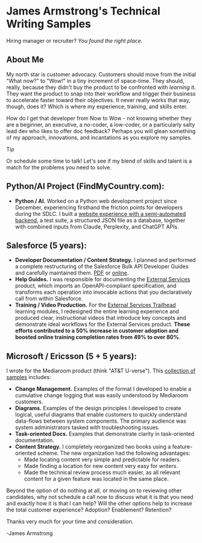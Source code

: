 # James Armstrong's Technical Writing Samples
Hiring manager or recruiter? _You found the right place._

## About Me
My north star is customer advocacy. Customers should move from the initial "What now?" to "Wow!" in a tiny increment of space-time. They should, really, because they didn't buy the product to be confronted with _learning_ it. They want the product to snap into their workflow and trigger their business to accelerate faster toward their objectives. It never really works that way, though, does it? Which is where my experience, training, and skills enter.

How do I get that developer from Now to Wow - not knowing whether they are a beginner, an executive, a no-coder, a low-coder, or a particularly salty lead dev who likes to offer doc feedback? Perhaps you will glean something of my approach, innovations, and incantations as you explore my samples.

> [!TIP]
> Or schedule some time to talk! Let's see if my blend of skills and talent is a match for the problems you need to solve.


## Python/AI Project (FindMyCountry.com):
- **Python / AI.** Worked on a Python web development project since December, experiencing firsthand the friction points for developers during the SDLC. I built a [website experience with a semi-automated backend](https://www.findmycountry.com), a test suite, a structured JSON file as a database, together with combined inputs from Claude, Perplexity, and ChatGPT APIs. 

## Salesforce (5 years):
- **Developer Documentation / Content Strategy.** I planned and performed a complete restructuring of the Salesforce Bulk API Developer Guides and carefully maintained them. [PDF](James_Armstrong_Salesforce_Samples_of_Developer_Documentation.pdf) or [online](https://developer.salesforce.com/docs/atlas.en-us.252.0.api_asynch.meta/api_asynch/asynch_api_intro.htm).
- **Help Guides.** I was responsible for documenting the [External Services](https://help.salesforce.com/s/articleView?id=platform.external_services.htm&type=5) product, which imports an OpenAPI-compliant specification, and transforms each operation into invocable actions that you declaratively call from within Salesforce. 
- **Training / Video Production.** For the [External Services Trailhead](https://trailhead.salesforce.com/content/learn/trails/access-business-processes-with-external-services) learning modules, I redesigned the entire learning experience and produced clear, instructional videos that introduce key concepts and demonstrate ideal workflows for the External Services product. **These efforts contributed to a 50% increase in customer adoption and boosted online training completion rates from 49% to over 80%**.

## Microsoft / Ericsson (5 + 5 years):
I wrote for the Mediaroom product (think "AT&T U-verse"). This [collection of samples](James_Armstrong_Microsoft_Samples.pdf) includes:
- **Change Management.** Examples of the format I developed to enable a cumulative change logging that was easily understood by Mediaroom customers.
- **Diagrams.** Examples of the design principles I developed to create logical, useful diagrams that enable customers to quickly understand data-flows between system components. The primary audience was system administrators tasked with troubleshooting issues.
- **Task-oriented Docs.** Examples that demonstrate clarity in task-oriented documentation.
- **Content Strategy.** I completely reorganized two books using a feature-oriented scheme. The new organization had the following advantages:
  - Made locating content very simple and predictable for readers.
  - Made finding a location for new content very easy for writers.
  - Made the technical review process much easier, as all relevant content for a given feature was located in the same place.

Beyond the option of do nothing at all, or moving on to reviewing other candidates, why not schedule a call now to discuss what it is that you need and exactly how it is that I can help?
Will the other options help to increase the total customer experience? Adoption? Enablement? Retention? 

Thanks very much for your time and consideration.

-James Armstrong
